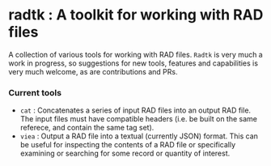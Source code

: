 # radtk : A toolkit for working with RAD files

A collection of various tools for working with RAD files.  `Radtk` is very much a work in progress, so suggestions for new tools, features and capabilities is very much welcome, 
as are contributions and PRs.

### Current tools

 - `cat` : Concatenates a series of input RAD files into an output RAD file.  The input files must have compatible headers (i.e. be built on the same referece, and contain the 
 same tag set).
 - `viea` : Output a RAD file into a textual (currently JSON) format.  This can be useful for inspecting the contents of a RAD file or specifically examining or searching for some record 
 or quantity of interest.
